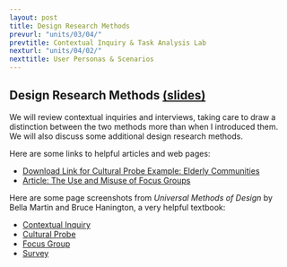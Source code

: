 ```yaml
---
layout: post
title: Design Research Methods
prevurl: "units/03/04/"
prevtitle: Contextual Inquiry & Task Analysis Lab
nexturl: "units/04/02/"
nexttitle: User Personas & Scenarios
---
```


## Design Research Methods [(slides)](https://docs.google.com/presentation/d/1GWQIDycVeBcmTK1iePPiY0RffFS7yMPDFvL6TFW3nxY/edit?usp=sharing)

We will review contextual inquiries and interviews, taking care to draw a distinction between the two methods more than when I introduced them. We will also discuss some additional design research methods. 

Here are some links to helpful articles and web pages:
  - [Download Link for Cultural Probe Example: Elderly Communities](https://www.researchgate.net/profile/William_Gaver/publication/220383091_Design_Cultural_Probes/links/00b4951837b6283128000000/Design-Cultural-Probes.pdf)
  - [Article: The Use and Misuse of Focus Groups](https://www.nngroup.com/articles/focus-groups/)
 
Here are some page screenshots from _Universal Methods of Design_ by Bella Martin and Bruce Hanington, a very helpful textbook:
  - [Contextual Inquiry](https://github.com/mrgrunebaum-hm/mobileapps/blob/master/units/04/Contextual%20Inquiry.png?raw=true)
  - [Cultural Probe](https://github.com/mrgrunebaum-hm/mobileapps/blob/master/units/04/Cultural%20Probes.png?raw=true)
  - [Focus Group](https://github.com/mrgrunebaum-hm/mobileapps/blob/master/units/04/Focus%20Groups.png?raw=true)
  - [Survey](https://github.com/mrgrunebaum-hm/mobileapps/blob/master/units/04/Surveys.png?raw=true)
